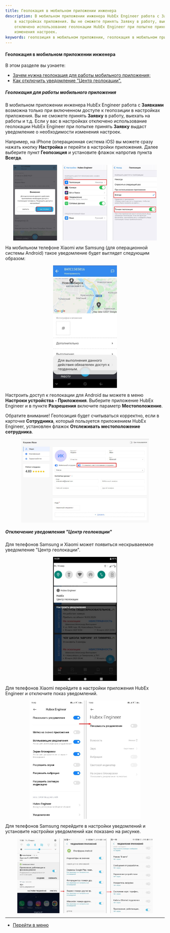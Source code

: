 ```yaml
---
title: Геолокация в мобильном приложении инженера
description: В мобильном приложении инженера HubEx Engineer работа с Заявками возможна только при включенном доступе к геопозиции
    в настройках приложения. Вы не сможете принять Заявку в работу, выехать на работы и т.д. Если у вас в настройках
    отключено использование геолокации HubEx Engineer при попытке принять Заявку выдаст уведомление о необходимости
    изменения настроек.
keywords: геопозиция в мобильном приложении, геолокация в мобильном приложении, центр геолокации, мобильное приложение инженера, hubex, хабекс, хубекс, хабикс
---
```


#### Геолокация в мобильном приложении инженера
В этом разделе вы узнаете:
<html>
<meta charset="utf-8">
<ul>
    <li><a href="#geoinmob">Зачем нужна геолокация для работы мобильного приложения;</a></li>
    <li><a href="#notification">Как отключить уведомление "Центр геолокации".</a></li>
</ul>
</html>

<body>
<h5 id="geoinmob">Геолокация для работы мобильного приложения</h5>
<p>В мобильном приложении инженера HubEx Engineer работа с <strong>Заявками</strong> возможна только при включенном доступе к геопозиции
    в настройках приложения. Вы не сможете принять <strong>Заявку</strong> в работу, выехать на работы и т.д. Если у вас в настройках
    отключено использование геолокации HubEx Engineer при попытке принять <strong>Заявку</strong> выдаст уведомление о необходимости
    изменения настроек. </p>
<p>Например, на iPhone (операционная система iOS) вы можете сразу нажать кнопку <strong>Настройка</strong> и перейти в настройки
    приложения. Далее выберите пункт
    <strong>Геопозиция</strong> и установите флажок напротив пункта <strong>Всегда</strong>.</p>
<div>
    <img style="margin: 0 auto; display: block; max-width: 90%;"
         src="/attachments/images/FAQ/USER/GEOinMob/IphoneGEO.jpg"/>
</div>

<p>На мобильном телефоне Xiaomi или Samsung (для операционной системы Android) такое уведомление будет выглядет
    следующим образом:</p>
<div>
    <img style="margin: 0 auto; display: block; max-width: 40%;"
         src="/attachments/images/FAQ/USER/GEOinMob/Samsung.jpg"/>
</div>
<p>Настроить доступ к геолокации для Android вы можете в меню <strong>Настроки устройства - Приложения</strong>. Выберите приложение
    HubEx Engineer и в пункте <strong>Разрешения</strong> включите параметр <strong>Местоположение</strong>.</p>
<p>Обратите внимание! Геопозиция будет считываться корректно, если в карточке <strong>Сотрудника</strong>, который пользуется приложением
    HubEx Engineer, установлен флажок <strong>Отслеживать местоположение сотрудника</strong>.</p>
<div>
    <img style="margin: 0 auto; display: block; max-width: 80%;"
         src="/attachments/images/FAQ/USER/GEOinMob/User.jpg"/>
</div>
<h5 id="notification">Отключение уведомления "Центр геолокации"</h5>
<p>Для телефонов Samsung и Xiaomi может появиться нескрываеемое уведомление "Центр геолокации".</p>
<div>
    <img style="margin: 0 auto; display: block; max-width: 40%;"
         src="/attachments/images/FAQ/USER/GEOinMob/NotCenter.jpg"/>
</div>
<p>Для телефонов Xiaomi перейдите в настройки приложения HubEx Engineer и отключите показ уведомлений.</p>
<div>
    <img style="margin: 0 auto; display: block; max-width: 70%;"
         src="/attachments/images/FAQ/USER/GEOinMob/SetXiaomi.jpg"/>
</div>
<p>Для телефонов Samsung перейдите в настройки уведомлений и установите настройки уведомлений как показано на рисунке.</p>
<div>
    <img style="margin: 0 auto; display: block; max-width: 85%;"
         src="/attachments/images/FAQ/USER/GEOinMob/SetSamsung.jpg"/>
</div>
</body>

____
- [Перейти в меню](http://wiki.hubex.ru)
